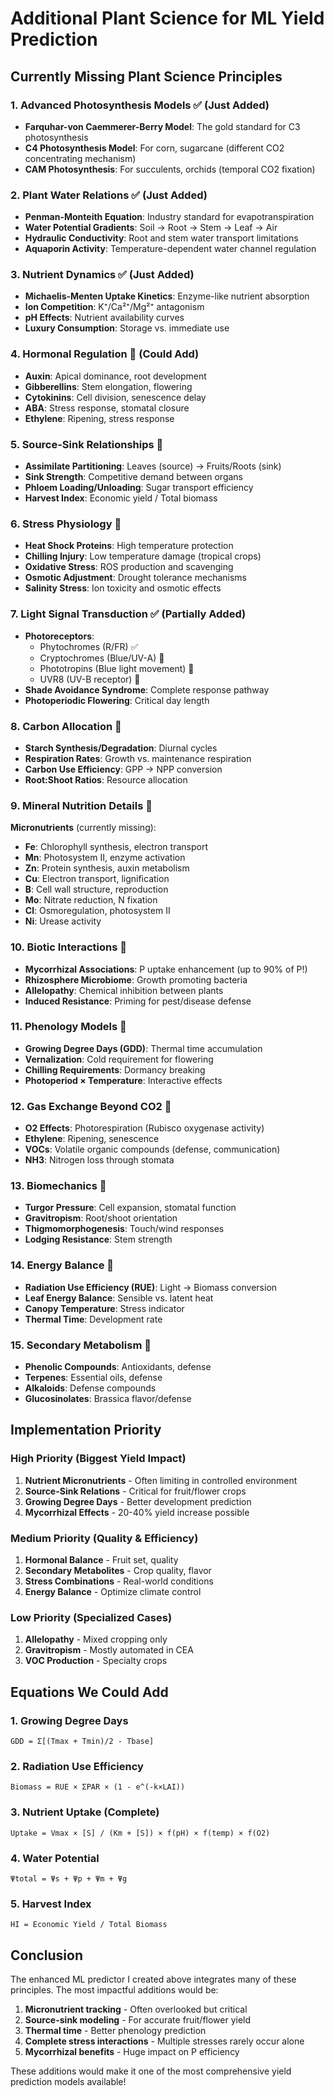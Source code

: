 # Additional Plant Science for ML Yield Prediction

## Currently Missing Plant Science Principles

### 1. **Advanced Photosynthesis Models** ✅ (Just Added)
- **Farquhar-von Caemmerer-Berry Model**: The gold standard for C3 photosynthesis
- **C4 Photosynthesis Model**: For corn, sugarcane (different CO2 concentrating mechanism)
- **CAM Photosynthesis**: For succulents, orchids (temporal CO2 fixation)

### 2. **Plant Water Relations** ✅ (Just Added)
- **Penman-Monteith Equation**: Industry standard for evapotranspiration
- **Water Potential Gradients**: Soil → Root → Stem → Leaf → Air
- **Hydraulic Conductivity**: Root and stem water transport limitations
- **Aquaporin Activity**: Temperature-dependent water channel regulation

### 3. **Nutrient Dynamics** ✅ (Just Added)
- **Michaelis-Menten Uptake Kinetics**: Enzyme-like nutrient absorption
- **Ion Competition**: K⁺/Ca²⁺/Mg²⁺ antagonism
- **pH Effects**: Nutrient availability curves
- **Luxury Consumption**: Storage vs. immediate use

### 4. **Hormonal Regulation** 🔄 (Could Add)
- **Auxin**: Apical dominance, root development
- **Gibberellins**: Stem elongation, flowering
- **Cytokinins**: Cell division, senescence delay
- **ABA**: Stress response, stomatal closure
- **Ethylene**: Ripening, stress response

### 5. **Source-Sink Relationships** 🔄
- **Assimilate Partitioning**: Leaves (source) → Fruits/Roots (sink)
- **Sink Strength**: Competitive demand between organs
- **Phloem Loading/Unloading**: Sugar transport efficiency
- **Harvest Index**: Economic yield / Total biomass

### 6. **Stress Physiology** 🔄
- **Heat Shock Proteins**: High temperature protection
- **Chilling Injury**: Low temperature damage (tropical crops)
- **Oxidative Stress**: ROS production and scavenging
- **Osmotic Adjustment**: Drought tolerance mechanisms
- **Salinity Stress**: Ion toxicity and osmotic effects

### 7. **Light Signal Transduction** ✅ (Partially Added)
- **Photoreceptors**:
  - Phytochromes (R/FR) ✅
  - Cryptochromes (Blue/UV-A) 🔄
  - Phototropins (Blue light movement) 🔄
  - UVR8 (UV-B receptor) 🔄
- **Shade Avoidance Syndrome**: Complete response pathway
- **Photoperiodic Flowering**: Critical day length

### 8. **Carbon Allocation** 🔄
- **Starch Synthesis/Degradation**: Diurnal cycles
- **Respiration Rates**: Growth vs. maintenance respiration
- **Carbon Use Efficiency**: GPP → NPP conversion
- **Root:Shoot Ratios**: Resource allocation

### 9. **Mineral Nutrition Details** 🔄
**Micronutrients** (currently missing):
- **Fe**: Chlorophyll synthesis, electron transport
- **Mn**: Photosystem II, enzyme activation
- **Zn**: Protein synthesis, auxin metabolism
- **Cu**: Electron transport, lignification
- **B**: Cell wall structure, reproduction
- **Mo**: Nitrate reduction, N fixation
- **Cl**: Osmoregulation, photosystem II
- **Ni**: Urease activity

### 10. **Biotic Interactions** 🔄
- **Mycorrhizal Associations**: P uptake enhancement (up to 90% of P!)
- **Rhizosphere Microbiome**: Growth promoting bacteria
- **Allelopathy**: Chemical inhibition between plants
- **Induced Resistance**: Priming for pest/disease defense

### 11. **Phenology Models** 🔄
- **Growing Degree Days (GDD)**: Thermal time accumulation
- **Vernalization**: Cold requirement for flowering
- **Chilling Requirements**: Dormancy breaking
- **Photoperiod × Temperature**: Interactive effects

### 12. **Gas Exchange Beyond CO2** 🔄
- **O2 Effects**: Photorespiration (Rubisco oxygenase activity)
- **Ethylene**: Ripening, senescence
- **VOCs**: Volatile organic compounds (defense, communication)
- **NH3**: Nitrogen loss through stomata

### 13. **Biomechanics** 🔄
- **Turgor Pressure**: Cell expansion, stomatal function
- **Gravitropism**: Root/shoot orientation
- **Thigmomorphogenesis**: Touch/wind responses
- **Lodging Resistance**: Stem strength

### 14. **Energy Balance** 🔄
- **Radiation Use Efficiency (RUE)**: Light → Biomass conversion
- **Leaf Energy Balance**: Sensible vs. latent heat
- **Canopy Temperature**: Stress indicator
- **Thermal Time**: Development rate

### 15. **Secondary Metabolism** 🔄
- **Phenolic Compounds**: Antioxidants, defense
- **Terpenes**: Essential oils, defense
- **Alkaloids**: Defense compounds
- **Glucosinolates**: Brassica flavor/defense

## Implementation Priority

### High Priority (Biggest Yield Impact)
1. **Nutrient Micronutrients** - Often limiting in controlled environment
2. **Source-Sink Relations** - Critical for fruit/flower crops
3. **Growing Degree Days** - Better development prediction
4. **Mycorrhizal Effects** - 20-40% yield increase possible

### Medium Priority (Quality & Efficiency)
1. **Hormonal Balance** - Fruit set, quality
2. **Secondary Metabolites** - Crop quality, flavor
3. **Stress Combinations** - Real-world conditions
4. **Energy Balance** - Optimize climate control

### Low Priority (Specialized Cases)
1. **Allelopathy** - Mixed cropping only
2. **Gravitropism** - Mostly automated in CEA
3. **VOC Production** - Specialty crops

## Equations We Could Add

### 1. Growing Degree Days
```
GDD = Σ[(Tmax + Tmin)/2 - Tbase]
```

### 2. Radiation Use Efficiency
```
Biomass = RUE × ΣPAR × (1 - e^(-k×LAI))
```

### 3. Nutrient Uptake (Complete)
```
Uptake = Vmax × [S] / (Km + [S]) × f(pH) × f(temp) × f(O2)
```

### 4. Water Potential
```
Ψtotal = Ψs + Ψp + Ψm + Ψg
```

### 5. Harvest Index
```
HI = Economic Yield / Total Biomass
```

## Conclusion

The enhanced ML predictor I created above integrates many of these principles. The most impactful additions would be:

1. **Micronutrient tracking** - Often overlooked but critical
2. **Source-sink modeling** - For accurate fruit/flower yield
3. **Thermal time** - Better phenology prediction
4. **Complete stress interactions** - Multiple stresses rarely occur alone
5. **Mycorrhizal benefits** - Huge impact on P efficiency

These additions would make it one of the most comprehensive yield prediction models available!